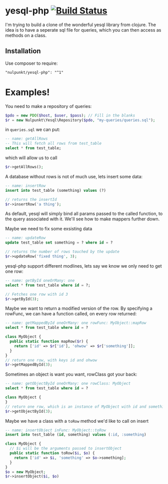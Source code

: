 # yesql-php [![Build Status](https://travis-ci.org/nulpunkt/yesql-php.png?branch=master)](https://travis-ci.org/nulpunkt/yesql-php)

I'm trying to build a clone of the wonderful yesql library from clojure.
The idea is to have a seperate sql file for queries, which you can then access
as methods on a class.

## Installation
Use composer to require:
```
"nulpunkt/yesql-php": "^1"
```

# Examples!

You need to make a repository of queries:

```php
$pdo = new PDO($host, $user, $pass); // Fill in the blanks
$r = new Nulpunkt\Yesql\Repository($pdo, "my-queries/queries.sql");
```
in `queries.sql` we can put:

```sql
-- name: getAllRows
-- This will fetch all rows from test_table
select * from test_table;
```
which will allow us to call

```php
$r->getAllRows();
```

A database without rows is not of much use, lets insert some data:
```sql
-- name: insertRow
insert into test_table (something) values (?)

```
```php
// returns the insertId
$r->insertRow('a thing');
```

As default, yesql will simply bind all params passed to the called function, to
the query associated with it. We'll see how to make mappers further down.

Maybe we need to fix some exsisting data
```sql
-- name: updateRow
update test_table set something = ? where id = ?

```
```php
// returns the number of rows touched by the update
$r->updateRow('fixed thing', 3);
```

yesql-php support different modlines, lets say we know we only need to get one
row:

```sql
-- name: getById oneOrMany: one
select * from test_table where id = ?;
```
```php
// Fetches one row with id 3
$r->getById(3);
```

Maybe we want to return a modified version of the row. By specifying a
rowFunc, we can have a function called, on every row returned:

```sql
-- name: getMappedById oneOrMany: one rowFunc: MyObject::mapRow
select * from test_table where id = ?
```
```php
class MyObject {
  public static function mapRow($r) {
    return ['id' => $r['id'], 'ohwow' => $r['something']];
  }
}
// return one row, with keys id and ohwow
$r->getMappedById(3);
```

Sometimes an object is want you want, rowClass got your back:

```sql
-- name: getObjectById oneOrMany: one rowClass: MyObject
select * from test_table where id = ?
```
```php
class MyObject {
}
// return one row, which is an instance of MyObject with id and something set
$r->getObjectById(3);
```

Maybe we have a class with a `toRow` method we'd like to call on insert
```sql
-- name: insertObject inFunc: MyObject::toRow
insert into test_table (id, something) values (:id, :something)
```
```php
class MyObject {
  // $i will be the arguments passed to insertObject
  public static function toRow($i, $o) {
    return ['id' => $i, 'something' => $o->something];
  }
}
$o = new MyObject;
$r->insertObject($i, $o) 
```

